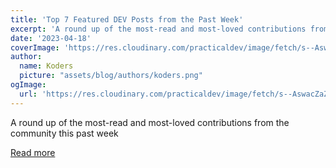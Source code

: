 ```yaml
---
title: 'Top 7 Featured DEV Posts from the Past Week'
excerpt: 'A round up of the most-read and most-loved contributions from the community this past week'
date: '2023-04-18'
coverImage: 'https://res.cloudinary.com/practicaldev/image/fetch/s--AswacZaZ--/c_imagga_scale,f_auto,fl_progressive,h_420,q_auto,w_1000/https://dev-to-uploads.s3.amazonaws.com/uploads/articles/pzhd2bwxocmy4hc5zemh.jpg'
author:
  name: Koders
  picture: "assets/blog/authors/koders.png"
ogImage:
  url: 'https://res.cloudinary.com/practicaldev/image/fetch/s--AswacZaZ--/c_imagga_scale,f_auto,fl_progressive,h_420,q_auto,w_1000/https://dev-to-uploads.s3.amazonaws.com/uploads/articles/pzhd2bwxocmy4hc5zemh.jpg'
---
```


A round up of the most-read and most-loved contributions from the community this past week

[Read more](https://dev.to/devteam/top-7-featured-dev-posts-from-the-past-week-4o7a)
